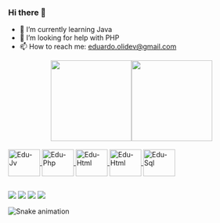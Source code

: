 ### Hi there 👋


<!-- 🔭 I’m currently working on ...-->
- 🌱 I’m currently learning Java
- 🤔 I’m looking for help with PHP
- 📫 How to reach me: eduardo.olidev@gmail.com


<div align="center">
  <a href="https://github.com/eduwalker">
  <img height="165em" src="https://github-readme-stats.vercel.app/api?username=eduwalker&show_icons=true&theme=dark&include_all_commits=true&count_private=true"/><img height="165em" src="https://github-readme-stats.vercel.app/api/top-langs/?username=eduwalker&layout=compact&langs_count=7&theme=dark"/>
 
</div>

<div style="display: inline_block"><br>
  <img align="center" alt="Edu-Jv" height="55" width="65" src="https://cdn.jsdelivr.net/gh/devicons/devicon/icons/java/java-original-wordmark.svg" />
  <img align="center" alt="Edu-Php" height="55" width="65" src="https://cdn.jsdelivr.net/gh/devicons/devicon/icons/php/php-plain.svg">
  <img align="center" alt="Edu-Html" height="55" width="65" src="https://cdn.jsdelivr.net/gh/devicons/devicon/icons/html5/html5-original-wordmark.svg">
  <img align="center" alt="Edu-Html" height="55" width="65" src="https://cdn.jsdelivr.net/gh/devicons/devicon/icons/css3/css3-original-wordmark.svg">
  <img align="center" alt="Edu-Sql" height="55" width="65" src="https://cdn.jsdelivr.net/gh/devicons/devicon/icons/mysql/mysql-original-wordmark.svg">
  
  
          
</div>


##


<div>
  <a href="https://instagram.com/eduwallker" target="_blank"><img src="https://img.shields.io/badge/-Instagram-%23E4405F?style=for-the-badge&logo=instagram&logoColor=white" target="_blank"></a>
 <a href="https://discord.gg/3ybhY8wm" target="_blank"><img src="https://img.shields.io/badge/Discord-7289DA?style=for-the-badge&logo=discord&logoColor=white" target="_blank"></a> 
  <a href = "mailto:eduardo.olidev@gmail.com"><img src="https://img.shields.io/badge/-Gmail-%23333?style=for-the-badge&logo=gmail&logoColor=white" target="_blank"></a>
 <a href="https://www.linkedin.com/in/eduardo-oliveira-910b6024b/" target="_blank"><img src="https://img.shields.io/badge/-LinkedIn-%230077B5?style=for-the-badge&logo=linkedin&logoColor=white" target="_blank"></a>

![Snake animation](https://github.com/eduwalker/eduwalker/blob/output/github-contribution-grid-snake.svg)
  </div>
